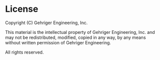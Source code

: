 # License

Copyright (C) Gehriger Engineering, Inc.

This material is the intellectual property of Gehriger Engineering, Inc. and may not be redistributed, modified, copied in any way, by any means without written permission of Gehriger Engineering.

All rights reserved.
